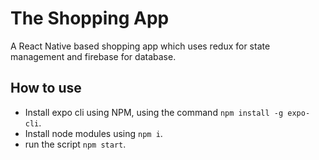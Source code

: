 # The Shopping App

A React Native based shopping app which uses redux for state management and firebase for database.

## How to use

- Install expo cli using NPM, using the command `npm install -g expo-cli`.
- Install node modules using `npm i`.
- run the script `npm start`.

